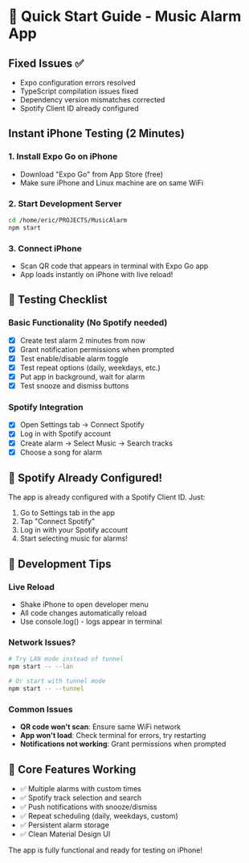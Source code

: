 # 🚀 Quick Start Guide - Music Alarm App

## Fixed Issues ✅
- Expo configuration errors resolved
- TypeScript compilation issues fixed  
- Dependency version mismatches corrected
- Spotify Client ID already configured

## Instant iPhone Testing (2 Minutes)

### 1. Install Expo Go on iPhone
- Download "Expo Go" from App Store (free)
- Make sure iPhone and Linux machine are on same WiFi

### 2. Start Development Server
```bash
cd /home/eric/PROJECTS/MusicAlarm
npm start
```

### 3. Connect iPhone
- Scan QR code that appears in terminal with Expo Go app
- App loads instantly on iPhone with live reload!

## 🧪 Testing Checklist

### Basic Functionality (No Spotify needed)
- [x] Create test alarm 2 minutes from now
- [x] Grant notification permissions when prompted  
- [x] Test enable/disable alarm toggle
- [x] Test repeat options (daily, weekdays, etc.)
- [x] Put app in background, wait for alarm
- [x] Test snooze and dismiss buttons

### Spotify Integration
- [x] Open Settings tab → Connect Spotify
- [x] Log in with Spotify account
- [x] Create alarm → Select Music → Search tracks
- [x] Choose a song for alarm

## 🎵 Spotify Already Configured!
The app is already configured with a Spotify Client ID. Just:
1. Go to Settings tab in the app
2. Tap "Connect Spotify" 
3. Log in with your Spotify account
4. Start selecting music for alarms!

## 📱 Development Tips

### Live Reload
- Shake iPhone to open developer menu
- All code changes automatically reload
- Use console.log() - logs appear in terminal

### Network Issues?
```bash
# Try LAN mode instead of tunnel
npm start -- --lan

# Or start with tunnel mode
npm start -- --tunnel
```

### Common Issues
- **QR code won't scan**: Ensure same WiFi network
- **App won't load**: Check terminal for errors, try restarting
- **Notifications not working**: Grant permissions when prompted

## 🎯 Core Features Working
- ✅ Multiple alarms with custom times
- ✅ Spotify track selection and search
- ✅ Push notifications with snooze/dismiss
- ✅ Repeat scheduling (daily, weekdays, custom)
- ✅ Persistent alarm storage
- ✅ Clean Material Design UI

The app is fully functional and ready for testing on iPhone!